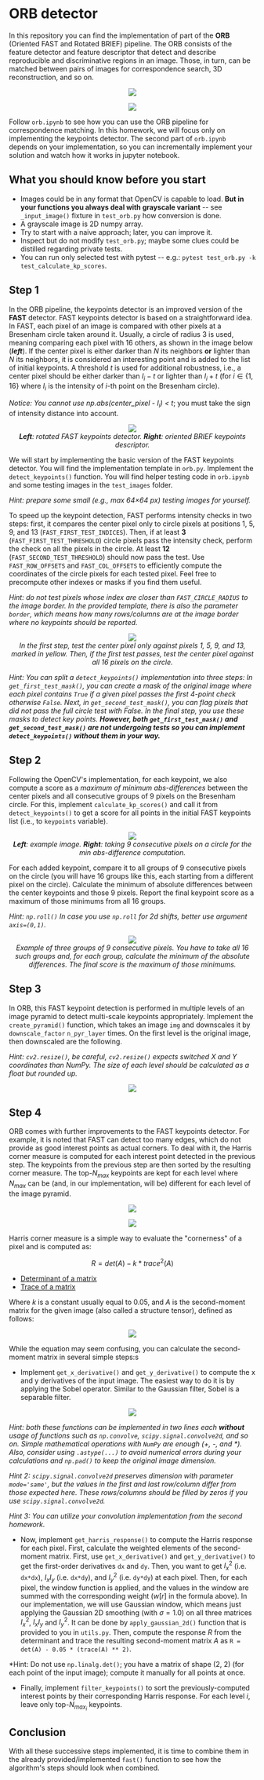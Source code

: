 ﻿# ORB detector
 
In this repository you can find the implementation of part of the **ORB** (Oriented FAST and Rotated BRIEF) pipeline. The ORB consists of the feature detector and feature descriptor that detect and describe reproducible and discriminative regions in an image. Those, in turn, can be matched between pairs of images for correspondence search, 3D reconstruction, and so on.

<p  align="center">
<img  src="img/stereo.jpg">
</p>

<p  align="center">
<img  src="img/matching.jpg">
</p>

Follow `orb.ipynb` to see how you can use the ORB pipeline for correspondence matching. In this homework, we will focus only on implementing the keypoints detector. The second part of `orb.ipynb` depends on your implementation, so you can incrementally implement your solution and watch how it works in jupyter notebook.

## What you should know before you start
* Images could be in any format that OpenCV is capable to load. **But in your functions you always deal with grayscale variant** -- see `_input_image()` fixture in `test_orb.py` how conversion is done.
* A grayscale image is 2D numpy array.
* Try to start with a naive approach; later, you can improve it.
* Inspect but do not modify `test_orb.py`; maybe some clues could be distilled regarding private tests.
* You can run only selected test with pytest -- e.g.: `pytest test_orb.py -k test_calculate_kp_scores`.

## Step 1
In the ORB pipeline, the keypoints detector is an improved version of the **FAST** detector. FAST keypoints detector is based on a straightforward idea. In FAST, each pixel of an image is compared with other pixels at a Bresenham circle taken around it. Usually, a circle of radius 3 is used, meaning comparing each pixel with 16 others, as shown in the image below (***left***). If the center pixel is either darker than $N$ its neighbors **or** lighter than $N$ its neighbors, it is considered an interesting point and is added to the list of initial keypoints. A threshold $t$ is used for additional robustness, i.e., a center pixel should be either darker than $I_i - t$ or lighter than $I_i + t$ (for $i\in\{1,16\}$ where $I_i$ is the intensity of $i$-th point on the Bresenham circle).

*Notice: You cannot use np.abs(center_pixel - $I_i$) < $t$*; you must take the sign of intensity distance into account.

<p  align="center">
<img  src="img/orb.jpg"><br>
<i><b>Left</b>: rotated FAST keypoints detector. <b>Right</b>: oriented BRIEF keypoints descriptor.</i>
</p>

We will start by implementing the basic version of the FAST keypoints detector. You will find the implementation template in `orb.py`. Implement the `detect_keypoints()` function. You will find helper testing code in `orb.ipynb` and some testing images in the `test_images` folder.

*Hint: prepare some small (e.g., max 64×64 px) testing images for yourself.*

To speed up the keypoint detection, FAST performs intensity checks in two steps: first, it compares the center pixel only to circle pixels at positions 1, 5, 9, and 13 (`FAST_FIRST_TEST_INDICES`). Then, if at least **3** (`FAST_FIRST_TEST_THRESHOLD`) circle pixels pass the intensity check, perform the check on all the pixels in the circle. At least **12** (`FAST_SECOND_TEST_THRESHOLD`) should now pass the test. Use `FAST_ROW_OFFSETS` and `FAST_COL_OFFSETS` to efficiently compute the coordinates of the circle pixels for each tested pixel. Feel free to precompute other indexes or masks if you find them useful.

*Hint: do not test pixels whose index are closer than `FAST_CIRCLE_RADIUS` to the image border. In the provided template, there is also the parameter `border`, which means how many rows/columns are at the image border where no keypoints should be reported.*

<p  align="center">
<img  src="img/fast_test.jpg"><br>
<i>In the first step, test the center pixel only against pixels 1, 5, 9, and 13, marked in yellow. Then, if the first test passes, test the center pixel against all 16 pixels on the circle.</i>
</p>

*Hint: You can split a `detect_keypoints()` implementation into three steps: In `get_first_test_mask()`, you can create a mask of the original image where each pixel contains `True` if a given pixel passes the first 4-point check otherwise `False`. Next, in `get_second_test_mask()`, you can flag pixels that did not pass the full circle test with False. In the final step, you use these masks to detect key points. **However, both `get_first_test_mask()` and `get_second_test_mask()` are not undergoing tests so you can implement `detect_keypoints()` without them in your way.***

## Step 2
Following the OpenCV's implementation, for each keypoint, we also compute a score as a *maximum of minimum abs-differences* between the center pixels and all consecutive groups of 9 pixels on the Bresenham circle. For this, implement `calculate_kp_scores()` and call it from `detect_keypoints()` to get a score for all points in the initial FAST keypoints list (i.e., to `keypoints` variable).

<p  align="center">
<img src="img/9px.jpg"><br>
<i><b>Left</b>: example image. <b>Right</b>: taking 9 consecutive pixels on a circle for the min abs-difference computation.</i>
</p>

For each added keypoint, compare it to all groups of 9 consecutive pixels on the circle (you will have 16 groups like this, each starting from a different pixel on the circle). Calculate the minimum of absolute differences between the center keypoints and those 9 pixels. Report the final keypoint score as a maximum of those minimums from all 16 groups.

*Hint: `np.roll()` In case you use `np.roll` for 2d shifts, better use argument `axis=(0,1)`.*

<p  align="center">
<img src="img/consecutive.png"><br>
<i>Example of three groups of 9 consecutive pixels. You have to take all 16 such groups and, for each group, calculate the minimum of the absolute differences. The final score is the maximum of those minimums.</i>
</p>

## Step 3
In ORB, this FAST keypoint detection is performed in multiple levels of an image pyramid to detect multi-scale keypoints appropriately. Implement the `create_pyramid()` function, which takes an image `img` and downscales it by `downscale_factor`  `n_pyr_layer` times. On the first level is the original image, then downscaled are the following.

*Hint: `cv2.resize()`, be careful, `cv2.resize()`  expects switched X and Y coordinates than NumPy. The size of each level should be calculated as a float but rounded up.*

<p align="center">
<img src="img/pyramid.jpg">
</p>

## Step 4
ORB comes with further improvements to the FAST keypoints detector. For example, it is noted that FAST can detect too many edges, which do not provide as good interest points as actual corners. To deal with it, the Harris corner measure is computed for each interest point detected in the previous step. The keypoints from the previous step are then sorted by the resulting corner measure. The top-$N_{max}$ keypoints are kept for each level where $N_{max}$ can be (and, in our implementation, will be) different for each level of the image pyramid.

<p  align="center">
<img src="img/corners.png">
</p>

<p align="center">
<img src="img/cornerness.png">
</p>

Harris corner measure is a simple way to evaluate the "cornerness" of a pixel and is computed as:

$$R = det(A) - k*trace^2(A)$$

- [Determinant of a matrix](https://en.wikipedia.org/wiki/Determinant)
- [Trace of a matrix](https://en.wikipedia.org/wiki/Trace_(linear_algebra))

Where $k$ is a constant usually equal to 0.05, and $A$ is the second-moment matrix for the given image (also called a structure tensor), defined as follows:

<p align="center">
<img src="img/structure_tensor_simplified.png">
</p>

While the equation may seem confusing, you can calculate the second-moment matrix in several simple steps:s

* Implement `get_x_derivative()` and `get_y_derivative()` to compute the x and y derivatives of the input image. The easiest way to do it is by applying the Sobel operator. Similar to the Gaussian filter, Sobel is a separable filter.

<p align="center">
<img src="img/sobel.png">
</p>

*Hint: both these functions can be implemented in two lines each **without** usage of functions such as `np.convolve`, `scipy.signal.convolve2d`, and so on. Simple mathematical operations with `NumPy` are enough (+, -, and \*). Also, consider using `.astype(...)` to avoid numerical errors during your calculations and `np.pad()` to keep the original image dimension.*

*Hint 2: `scipy.signal.convolve2d` preserves dimension with parameter `mode='same'`, but the values in the first and last row/column differ from those expected here. These rows/columns should be filled by zeros if you use `scipy.signal.convolve2d`.*

*Hint 3: You can utilize your convolution implementation from the second homework.*

* Now, implement `get_harris_response()` to compute the Harris response for each pixel. First, calculate the weighted elements of the second-moment matrix. First, use `get_x_derivative()` and `get_y_derivative()` to get the first-order derivatives `dx` and `dy`. Then, you want to get $I_x^2$ (i.e. `dx*dx`), $I_x I_y$ (i.e. `dx*dy`), and $I_y^2$ (i.e. `dy*dy`) at each pixel. Then, for each pixel, the window function is applied, and the values in the window are summed with the corresponding weight ($w[r]$ in the formula above). In our implementation, we will use Gaussian window, which means just applying the Gaussian 2D smoothing (with $\sigma=1.0$) on all three matrices $I_x^2$, $I_x I_y$ and $I_y^2$. It can be done by `apply_gaussian_2d()` function that is provided to you in `utils.py`. Then, compute the response $R$ from the determinant and trace the resulting second-moment matrix $A$ as `R = det(A) - 0.05 * (trace(A) ** 2)`.

*Hint: Do not use `np.linalg.det()`; you have a matrix of shape (2, 2) (for each point of the input image); compute it manually for all points at once.

* Finally, implement `filter_keypoints()` to sort the previously-computed interest points by their corresponding Harris response. For each level $i$, leave only top-$N_{max_i}$ keypoints.

## Conclusion
With all these successive steps implemented, it is time to combine them in the already provided/implemented `fast()` function to see how the algorithm's steps should look when combined.

